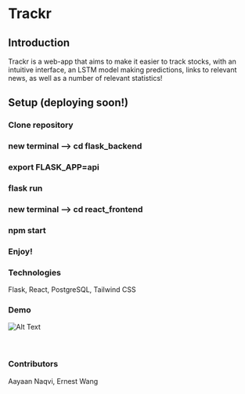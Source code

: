 Trackr
=========

## Introduction
Trackr is a web-app that aims to make it easier to track stocks, with an intuitive interface, an LSTM model making predictions, links to relevant news, as well as a number of relevant statistics! 

## Setup (deploying soon!)

### Clone repository
### new terminal --> cd flask_backend
### export FLASK_APP=api
### flask run
### new terminal --> cd react_frontend
### npm start

### Enjoy!

### Technologies
Flask, React, PostgreSQL, Tailwind CSS

### Demo
![Alt Text](https://media.giphy.com/media/1QwCH57mjAnYDKnP7B/giphy.gif) <br /> <br /> <br />


### Contributors
Aayaan Naqvi, Ernest Wang

